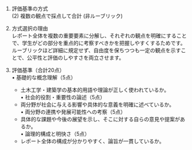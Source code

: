 1. 評価基準の方式  
   (2) 複数の観点で採点して合計 (非ルーブリック)

2. 方式選択の理由  
   レポート全体を複数の重要要素に分解し、それぞれの観点を明確にすることで、学生がどの部分を重点的に考察すべきかを把握しやすくするためです。ルーブリックほど詳細に規定せず、自由度を保ちつつも一定の観点を示すことで、公平性と評価のしやすさを両立させます。

3. 評価基準（合計20点）  
   • 基礎的な概念理解（5点）  
     - 土木工学・建築学の基本的用語や理論が正しく使われているか。  
   • 社会的役割・重要性の論述（5点）  
     - 両分野が社会に与える影響や具体的な意義を明確に述べているか。  
   • 両分野の連携や発展可能性への考察（5点）  
     - 具体的な課題や今後の展望を示し、そこに対する自らの意見や提案があるか。  
   • 論理的構成と明快さ（5点）  
     - レポート全体の構成が分かりやすく、論旨が一貫しているか。  
